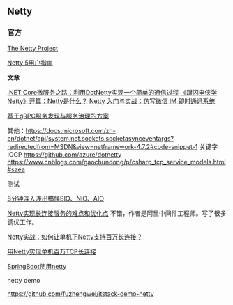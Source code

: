 ## Netty

### 官方

[The Netty Project](https://github.com/netty)



[Netty 5用户指南](http://ifeve.com/netty5-user-guide/)





**文章**

[.NET Core微服务之路：利用DotNetty实现一个简单的通信过程](https://blog.csdn.net/sd7o95o/article/details/83506889)
[《跟闪电侠学Netty》开篇：Netty是什么？](https://www.jianshu.com/p/a4e03835921a)
[Netty 入门与实战：仿写微信 IM 即时通讯系统](https://juejin.im/book/5b4bc28bf265da0f60130116)



[基于gRPC服务发现与服务治理的方案](https://mp.weixin.qq.com/s?__biz=MzAwNTMxMzg1MA==&mid=2654072412&idx=2&sn=f204b83c8dc542ff42d79cc5fc3c9b96&chksm=80dbca09b7ac431f8972328b61906cf330f67d49be37d7f17c60de034404fbede6afcc2d804f&scene=21#wechat_redirect)

其他：https://docs.microsoft.com/zh-cn/dotnet/api/system.net.sockets.socketasynceventargs?redirectedfrom=MSDN&view=netframework-4.7.2#code-snippet-1
关键字IOCP
https://github.com/azure/dotnetty
https://www.cnblogs.com/gaochundong/p/csharp_tcp_service_models.html#saea



测试

[8分钟深入浅出搞懂BIO、NIO、AIO](https://zhuanlan.zhihu.com/p/83597838)

[Netty实现长连接服务的难点和优化点](https://www.cnkirito.moe/netty-persistent-connection-difficulty-and-improvement/) 不错，作者是阿里中间件工程师。写了很多调优工作。

[Netty实战：如何让单机下Netty支持百万长连接？](https://zhuanlan.zhihu.com/p/324601157)

[用Netty实现单机百万TCP长连接](https://blog.csdn.net/a_bcd_123/article/details/69525333)

[SpringBoot使用netty](https://www.jianshu.com/p/b60180a0a0e6)



netty demo

https://github.com/fuzhengwei/itstack-demo-netty